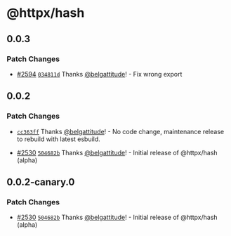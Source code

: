 # @httpx/hash

## 0.0.3

### Patch Changes

- [#2594](https://github.com/belgattitude/httpx/pull/2594) [`034811d`](https://github.com/belgattitude/httpx/commit/034811de68068fcbeff743971684dbcd19d5a815) Thanks [@belgattitude](https://github.com/belgattitude)! - Fix wrong export

## 0.0.2

### Patch Changes

- [`cc363ff`](https://github.com/belgattitude/httpx/commit/cc363ff36a48aece196423ee61f59a3c6cee48db) Thanks [@belgattitude](https://github.com/belgattitude)! - No code change, maintenance release to rebuild with latest esbuild.

- [#2530](https://github.com/belgattitude/httpx/pull/2530) [`504682b`](https://github.com/belgattitude/httpx/commit/504682bddd41fb0b2ff24aac880a22334b7fb72b) Thanks [@belgattitude](https://github.com/belgattitude)! - Initial release of @httpx/hash (alpha)

## 0.0.2-canary.0

### Patch Changes

- [#2530](https://github.com/belgattitude/httpx/pull/2530) [`504682b`](https://github.com/belgattitude/httpx/commit/504682bddd41fb0b2ff24aac880a22334b7fb72b) Thanks [@belgattitude](https://github.com/belgattitude)! - Initial release of @httpx/hash (alpha)
